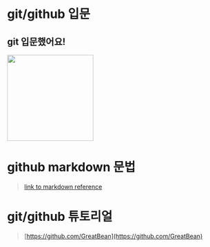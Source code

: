 # git/github 입문
## git 입문했어요!

<img src = "https://octodex.github.com/images/welcometocat.png" height = "200">



# github markdown 문법
>[link to markdown reference](https://guides.github.com/features/mastering-markdown/)



 
# git/github 튜토리얼
>[https://github.com/GreatBean](https://github.com/GreatBean)
